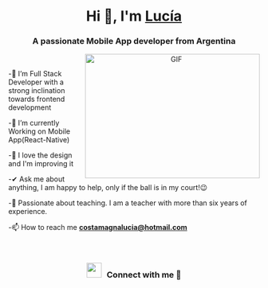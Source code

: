 <h1 align="center">Hi 👋, I'm <a href="" target="blank">
Lucía</a></h1>

<h3 align="center">A passionate Mobile App developer from Argentina </h3>
<a target="_blank" align="center">
  <img align="right" top="900" height="250" width="350" alt="GIF" src="https://media.giphy.com/media/SWoSkN6DxTszqIKEqv/giphy.gif">
</a>

<br/>

 -🌱 I’m Full Stack Developer with a strong inclination towards frontend development 
 
 -🌱 I’m currently Working on Mobile App(React-Native)
 
 -🔭 I love the design and I'm improving it
 
-✔ Ask me about anything, I am happy to help, only if the ball is in my court!😉

-📖 Passionate about teaching. I am a teacher with more than six years of experience.
 
-📫 How to reach me **costamagnalucia@hotmail.com**
<br/>
<br/>
<br/>
<h3 align="center" > <img src="https://media.giphy.com/media/iY8CRBdQXODJSCERIr/giphy.gif" width="30" height="30" style="margin-right: 10px;">Connect with me 🤝 </h3>


